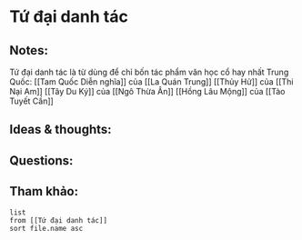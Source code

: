# Tứ đại danh tác

## Notes:
Tứ đại danh tác là từ dùng để chỉ bốn tác phẩm văn học cổ hay nhất Trung Quốc:
[[Tam Quốc Diễn nghĩa]] của [[La Quán Trung]]
[[Thủy Hử]] của [[Thi Nại Am]]
[[Tây Du Ký]] của [[Ngô Thừa Ân]]
[[Hồng Lâu Mộng]] của [[Tào Tuyết Cần]]

## Ideas & thoughts:

## Questions:


## Tham khảo:
```dataview
list
from [[Tứ đại danh tác]]
sort file.name asc
```